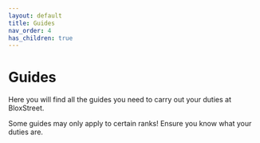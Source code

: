 ```yaml
---
layout: default
title: Guides
nav_order: 4
has_children: true
---
```


# Guides

Here you will find all the guides you need to carry out your duties at BloxStreet.

Some guides may only apply to certain ranks! Ensure you know what your duties are.
